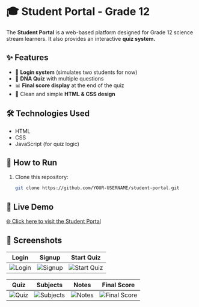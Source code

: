 # 🎓 Student Portal - Grade 12

The **Student Portal** is a web-based platform designed for Grade 12 science stream learners. 
It also provides an interactive **quiz system.**

## ✨ Features
- 🔑 **Login system** (simulates two students for now)
- 🧬 **DNA Quiz** with multiple questions
- 📊 **Final score display** at the end of the quiz
- 🎨 Clean and simple **HTML & CSS design**

## 🛠️ Technologies Used
- HTML
- CSS
- JavaScript (for quiz logic)

## 🚀 How to Run
1. Clone this repository:
   ```bash
   git clone https://github.com/YOUR-USERNAME/student-portal.git

## 🔗 Live Demo
[🌐 Click here to visit the Student Portal](https://simangaliso24.github.io/Student-Portal/)

## 📸 Screenshots

| Login | Signup | Start Quiz |
|-------|--------|------------|
| ![Login](screenshots/login.png) | ![Signup](screenshots/signup.png) | ![Start Quiz](screenshots/startQ.png) |

| Quiz | Subjects | Notes | Final Score |
|------|---------|-------|------------|
| ![Quiz](screenshots/quiz.png) | ![Subjects](screenshots/subjects.png) | ![Notes](screenshots/notes.png) | ![Final Score](screenshots/score.png) |
